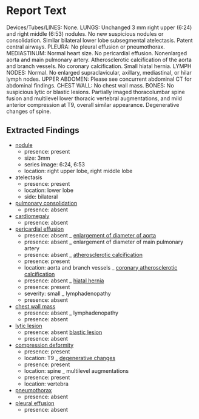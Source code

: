 # Report Text

Devices/Tubes/LINES: None.
LUNGS: Unchanged 3 mm right upper (6:24) and right middle (6:53) nodules. No new suspicious nodules or consolidation. Similar bilateral lower lobe subsegmental atelectasis. Patent central airways.
PLEURA: No pleural effusion or pneumothorax.
MEDIASTINUM: Normal heart size. No pericardial effusion. Nonenlarged aorta and main pulmonary artery. Atherosclerotic calcification of the aorta and branch vessels. No coronary calcification. Small hiatal hernia.
LYMPH NODES: Normal. No enlarged supraclavicular, axillary, mediastinal, or hilar lymph nodes.
UPPER ABDOMEN: Please see concurrent abdominal CT for abdominal findings.
CHEST WALL: No chest wall mass.
BONES: No suspicious lytic or blastic lesions. Partially imaged thoracolumbar spine fusion and multilevel lower thoracic vertebral augmentations, and mild anterior compression at T9, overall similar appearance. Degenerative changes of spine.

## Extracted Findings

- [nodule](../../definitions/hood/pulmonary-nodule.md)
  - presence: present
  - size: 3mm
  - series image: 6:24, 6:53
  - location: right upper lobe, right middle lobe
- atelectasis
  - presence: present
  - location: lower lobe
  - side: bilateral
- [pulmonary consolidation](../../definitions/smartreporting/consolidation.txt)
  - presence: absent
- [cardiomegaly](../../definitions/upmedic/Cardiomegaly.cde.md)
  - presence: absent
- [pericardial effusion](../../definitions/hood/pericardial-effusion.md)
  - presence: absent
_ [enlargement of diameter of aorta](../../definitions/hood/aortic-measurements.md)
  - presence: absent
_ enlargement of diameter of main pulmonary artery
  - presence: absent
_ [atherosclerotic calcification](../../definitions/hood/aortic-atherosclerosis.md)
  - presence: present
  - location: aorta and branch vessels
_ [coronary atherosclerotic calcification](../../definitions/nuance/coronary_artery_calcification.json)
  - presence: absent
_ [hiatal hernia](../../definitions/nuance/hiatal_hernia.json)
  - presence: present
  - severity: small
_ lymphadenopathy
  - presence: absent
- [chest wall mass](../../definitions/nuance/chest_wall_mass.json)
  - presence: absent
_ lymphadenopathy
  - presence: absent
- [lytic lesion](../../definitions/hood/lytic-lesion.md)
  - presence: absent
 [blastic lesion](../../definitions/hood/sclerotic-lesion.md)
  - presence: absent
- [compression deformity](../../definitions/hood/compression-fracture.md)
  - presence: present
  - location: T9
_ [degenerative changes](../../definitions/nuance/thoracic_spine_degenerative_changes.json)
  - presence: present
  - location: spine
_ multilevel augmentations
  - presence: present
  - location: vertebra
- [pneumothorax](../../definitions/hood/pneumothorax.md)
  - presence: absent
- [pleural effusion](../../definitions/hood/pleural-effusion.md)
  - presence: absent
  